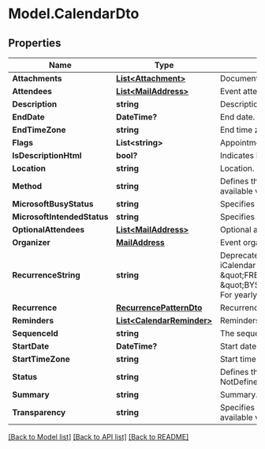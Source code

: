 # Model.CalendarDto
## Properties
Name | Type | Description | Notes
------------ | ------------- | ------------- | -------------
**Attachments** | [**List&lt;Attachment&gt;**](Attachment.md) | Document attachments. | [optional] 
**Attendees** | [**List&lt;MailAddress&gt;**](MailAddress.md) | Event attendees. | 
**Description** | **string** | Description. | [optional] 
**EndDate** | **DateTime?** | End date. | 
**EndTimeZone** | **string** | End time zone. | [optional] 
**Flags** | **List&lt;string&gt;** | Appointment flags. Items: Enumerates iCalendar flags. Enum, available values: None, AllDayEvent | [optional] 
**IsDescriptionHtml** | **bool?** | Indicates if description is in HTML format. | 
**Location** | **string** | Location. | 
**Method** | **string** | Defines the iCalendar object method type associated with the calendar document. Enum, available values: None, Publish, Request, Reply, Add, Cancel, Refresh, Counter, DeclineCounter | 
**MicrosoftBusyStatus** | **string** | Specifies the BUSY status. Enum, available values: NotDefined, Free, Tentative, Busy, Oof | 
**MicrosoftIntendedStatus** | **string** | Specifies the INTENDED status. Enum, available values: NotDefined, Free, Tentative, Busy, Oof | 
**OptionalAttendees** | [**List&lt;MailAddress&gt;**](MailAddress.md) | Optional attendees.              | [optional] 
**Organizer** | [**MailAddress**](MailAddress.md) | Event organizer.              | 
**RecurrenceString** | **string** | Deprecated, use &#39;Recurrence&#39; property. String representation of recurrence pattern (See iCalendar RFC, \&quot;Recurrence rule\&quot; section). For example:               For daily recurrence:         \&quot;FREQ&#x3D;DAILY;COUNT&#x3D;10;WKST&#x3D;MO\&quot;                   For monthly recurrence:         \&quot;BYSETPOS&#x3D;1;BYDAY&#x3D;MO,TU,WE,TH,FR;FREQ&#x3D;MONTHLY;INTERVAL&#x3D;10;WKST&#x3D;MO\&quot;                   For yearly recurrence:         \&quot;BYMONTHDAY&#x3D;30;BYMONTH&#x3D;1;FREQ&#x3D;YEARLY;WKST&#x3D;MO\&quot;                    | [optional] 
**Recurrence** | [**RecurrencePatternDto**](RecurrencePatternDto.md) | Recurrence pattern              | [optional] 
**Reminders** | [**List&lt;CalendarReminder&gt;**](CalendarReminder.md) | Reminders. | [optional] 
**SequenceId** | **string** | The sequence id. Read only. | [optional] 
**StartDate** | **DateTime?** | Start date. | 
**StartTimeZone** | **string** | Start time zone. | [optional] 
**Status** | **string** | Defines the overall status or confirmation for the calendar document. Enum, available values: NotDefined, Cancelled, Tentative, Confirmed | 
**Summary** | **string** | Summary. | [optional] 
**Transparency** | **string** | Specifies whether or not this appointment is intended to be visible in availability searches. Enum, available values: NotDefined, Transparent, Opaque | 



[[Back to Model list]](README.md#documentation-for-models) [[Back to API list]](README.md#documentation-for-api-endpoints) [[Back to README]](README.md)


